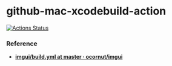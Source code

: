 github-mac-xcodebuild-action
============================
[![Actions Status](https://github.com/dirkarnez/github-mac-xcodebuild-action/workflows/mac-xcodebuild-actions-workflow/badge.svg)](https://github.com/dirkarnez/github-mac-xcodebuild-action/actions)

### Reference
- [**imgui/build.yml at master · ocornut/imgui**](https://github.com/ocornut/imgui/blob/master/.github/workflows/build.yml)
